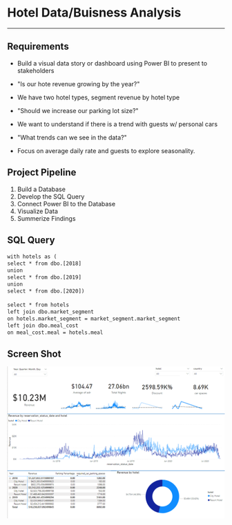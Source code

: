 # Hotel Data/Buisness Analysis 
---
## Requirements 

- Build a visual data story or dashboard using Power BI to present to stakeholders

- "Is our hote revenue growing by the year?"

- We have two hotel types, segment revenue by hotel type

- "Should we increase our parking lot size?"

- We want to understand if there is a trend with guests w/ personal cars

- "What trends can we see in the data?"

- Focus on average daily rate and guests to explore seasonality.

## Project Pipeline
1. Build a Database 
2. Develop the SQL Query 
3. Connect Power BI to the Database 
4. Visualize Data
5. Summerize Findings

## SQL Query

```
with hotels as (
select * from dbo.[2018]
union
select * from dbo.[2019]
union
select * from dbo.[2020])

select * from hotels
left join dbo.market_segment
on hotels.market_segment = market_segment.market_segment
left join dbo.meal_cost
on meal_cost.meal = hotels.meal
```

## Screen Shot 
![power-bi](powerBI.png)